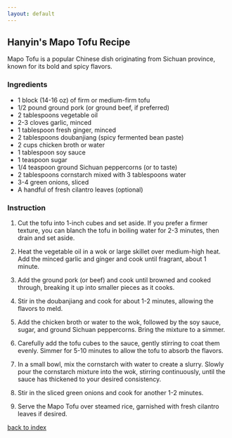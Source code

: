 ```yaml
---
layout: default
---
```

## Hanyin's Mapo Tofu Recipe
Mapo Tofu is a popular Chinese dish originating from Sichuan province, known for its bold and spicy flavors.
### Ingredients
- 1 block (14-16 oz) of firm or medium-firm tofu
- 1/2 pound ground pork (or ground beef, if preferred)
- 2 tablespoons vegetable oil
- 2-3 cloves garlic, minced
- 1 tablespoon fresh ginger, minced
- 2 tablespoons doubanjiang (spicy fermented bean paste)
- 2 cups chicken broth or water
- 1 tablespoon soy sauce
- 1 teaspoon sugar
- 1/4 teaspoon ground Sichuan peppercorns (or to taste)
- 2 tablespoons cornstarch mixed with 3 tablespoons water
- 3-4 green onions, sliced
- A handful of fresh cilantro leaves (optional)
### Instruction
1. Cut the tofu into 1-inch cubes and set aside. If you prefer a firmer texture, you can blanch the tofu in boiling water for 2-3 minutes, then drain and set aside.

2. Heat the vegetable oil in a wok or large skillet over medium-high heat. Add the minced garlic and ginger and cook until fragrant, about 1 minute.

3. Add the ground pork (or beef) and cook until browned and cooked through, breaking it up into smaller pieces as it cooks.

4. Stir in the doubanjiang and cook for about 1-2 minutes, allowing the flavors to meld.

5. Add the chicken broth or water to the wok, followed by the soy sauce, sugar, and ground Sichuan peppercorns. Bring the mixture to a simmer.

6. Carefully add the tofu cubes to the sauce, gently stirring to coat them evenly. Simmer for 5-10 minutes to allow the tofu to absorb the flavors.

7. In a small bowl, mix the cornstarch with water to create a slurry. Slowly pour the cornstarch mixture into the wok, stirring continuously, until the sauce has thickened to your desired consistency.

8. Stir in the sliced green onions and cook for another 1-2 minutes.

9. Serve the Mapo Tofu over steamed rice, garnished with fresh cilantro leaves if desired.

<!--
Keep this link to return to the index
-->
[back to index](../)
